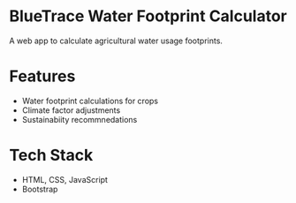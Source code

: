 # BlueTrace Water Footprint Calculator
A web app to calculate agricultural water usage footprints.

# Features
- Water footprint calculations for crops
- Climate factor adjustments
- Sustainabiity recommnedations

# Tech Stack
- HTML, CSS, JavaScript
- Bootstrap
